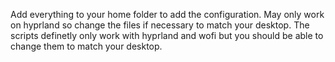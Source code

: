 Add everything to your home folder to add the configuration. May only work on hyprland so change the files if necessary to match your desktop. The scripts definetly only work with hyprland and wofi but you should be able to change them to match your desktop.
